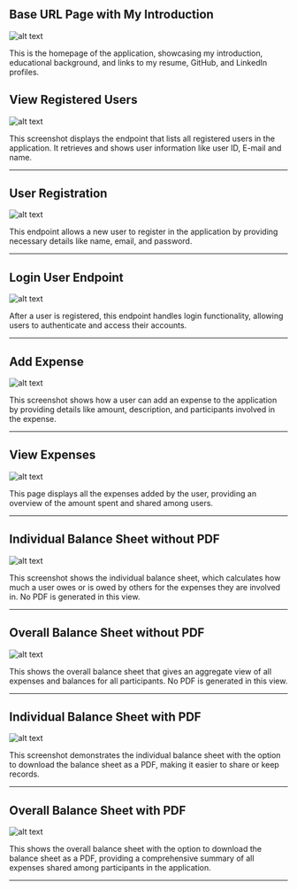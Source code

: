 ## Base URL Page with My Introduction

![alt text](./images/image.png)

This is the homepage of the application, showcasing my introduction, educational background, and links to my resume, GitHub, and LinkedIn profiles.

## View Registered Users

![alt text](./images/image10.png)

This screenshot displays the endpoint that lists all registered users in the application. It retrieves and shows user information like user ID, E-mail and name.

---

## User Registration

![alt text](./images/image-2.png)

This endpoint allows a new user to register in the application by providing necessary details like name, email, and password.

---

## Login User Endpoint

![alt text](./images/image-1.png)

After a user is registered, this endpoint handles login functionality, allowing users to authenticate and access their accounts.

---

## Add Expense

![alt text](./images/image-4.png)

This screenshot shows how a user can add an expense to the application by providing details like amount, description, and participants involved in the expense.

---

## View Expenses

![alt text](./images/image-5.png)

This page displays all the expenses added by the user, providing an overview of the amount spent and shared among users.

---

## Individual Balance Sheet without PDF

![alt text](./images/image-6.png)

This screenshot shows the individual balance sheet, which calculates how much a user owes or is owed by others for the expenses they are involved in. No PDF is generated in this view.

---

## Overall Balance Sheet without PDF

![alt text](./images/image-7.png)

This shows the overall balance sheet that gives an aggregate view of all expenses and balances for all participants. No PDF is generated in this view.

---

## Individual Balance Sheet with PDF

![alt text](./images/image-8.png)

This screenshot demonstrates the individual balance sheet with the option to download the balance sheet as a PDF, making it easier to share or keep records.

---

## Overall Balance Sheet with PDF

![alt text](./images/image-9.png)

This shows the overall balance sheet with the option to download the balance sheet as a PDF, providing a comprehensive summary of all expenses shared among participants in the application.

---
